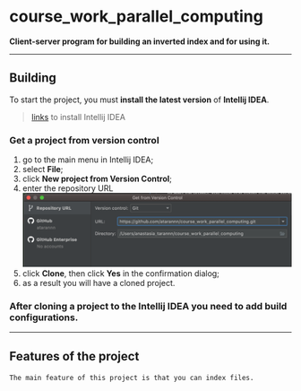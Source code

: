 # course_work_parallel_computing
**Client-server program for building an inverted index and for using it.**
____
## Building 
To start the project, you must  **install the latest version** of **Intellij IDEA**.
> [links](https://www.jetbrains.com/idea/) to install Intellij IDEA

### Get a project from version control
1. go to the main menu in Intellij IDEA;
2. select **File**;
3. click **New project from Version Control**;
4. enter the repository URL
  ![clone](./images/1.png)
5. click **Clone**, then click **Yes** in the confirmation dialog;
6. as a result you will have a cloned project.

### After cloning a project to the Intellij IDEA you need to add build configurations.
____
## Features of the project
    The main feature of this project is that you can index files.